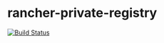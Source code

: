 # rancher-private-registry

[![Build Status](https://drone.support.tools/api/badges/mattmattox/rancher-private-registry/status.svg)](https://drone.support.tools/mattmattox/rancher-private-registry)
